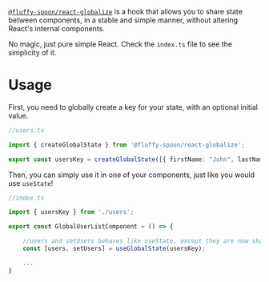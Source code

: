 [`@fluffy-spoon/react-globalize`](https://www.npmjs.com/package/@fluffy-spoon/react-globalize) is a hook that allows you to share state between components, in a stable and simple manner, without altering React's internal components. 

No magic, just pure simple React. Check the `index.ts` file to see the simplicity of it.

# Usage
First, you need to globally create a key for your state, with an optional initial value.

```typescript
//users.ts

import { createGlobalState } from '@fluffy-spoon/react-globalize';

export const usersKey = createGlobalState([{ firstName: "John", lastName: "Doe" }]);
```

Then, you can simply use it in one of your components, just like you would use `useState`!

```typescript
//index.ts

import { usersKey } from './users';

export const GlobalUserListComponent = () => {

    //users and setUsers behaves like useState, except they are now shared between all components!
    const [users, setUsers] = useGlobalState(usersKey);

    ...
}
```